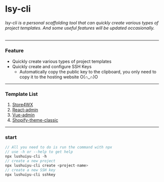 # lsy-cli

###### lsy-cli is a personal scaffolding tool that can quickly create various types of project templates. And some useful features will be updated occasionally.
---
### Feature
- Quickly create various types of project templates
- Quickly create and configure SSH Keys
  - Automatically copy the public key to the clipboard, you only need to copy it to the hosting website O(∩_∩)O

---
### Template List
1. [Store4WX](https://github.com/Tencent/tdesign-miniprogram-starter-retail) 
2. [React-admin](https://github.com/HalseySpicy/Hooks-Admin)
3. [Vue-admin](https://github.com/vbenjs/vue-vben-admin)
4. [Shopify-theme-classic](https://github.com/lushuiyu/Super-Dawn)
---
### start
```javascript
// All you need to do is run the command with npx
// use -h or --help to get help
npx lushuiyu-cli -h
// create a new project
npx lushuiyu-cli create <project-name>
// create a new SSH key
npx lushuiyu-cli sshkey
```